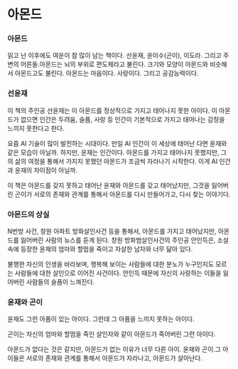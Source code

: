 # 아몬드



### 아몬드

읽고 난 이후에도 여운이 참 많이 남는 책이다. 선윤재, 윤이수(곤이), 이도라. 그리고 주변의 어른들.아몬드는 뇌의 부위로 편도체라고 불린다. 크기와 모양이 아몬드와 비슷해서 아몬드고도 불린다. 아몬드는 마음이다. 사랑이다. 그리고 공감능력이다. 



### 선윤재

이 책의 주인공 선윤재는 이 아몬드를 정상적으로 가지고 태어나지 못한 아이다. 이 아몬드가 없으면 인간은 두려움, 슬픔, 사랑 등 인간이 기본적으로 가지고 태어나는 감정을 느끼지 못한다고 한다.

요즘 AI 기술이 많이 발전하는 시대이다. 만일 AI 인간이 이 세상에 태어난 다면 윤재와 같은 모습이 아닐까. 하지만, 윤재는 인간이다. 아몬드를 가지고 태어나지 못했지만, 그의 삶의 여정을 통해서 가지지 못했던 아몬드가 조금씩 자라나기 시작한다. 이게 AI 인간과 윤재의 차이점이 아닐까.

이 책은 아몬드를 갖지 못하고 태어난 윤재와 아몬드를 갖고 태어났지만, 그것을 잃어버린 곤이가 서로의 존재와 관계를 통해서 아몬드를 다시 만들어가고, 다시 찾는 이야기다.



### 아몬드의 상실

N번방 사건, 창원 아파트 방화살인사건 등을 통해서, 아몬드를 가지고 태어났지만, 아몬드를 잃어버린 사람의 뉴스를 듣게 된다. 창원 방화범살인사건의 주인공 안인득은, 소설 속에 등장한 윤재의 엄마와 할멈을 죽이고 자살한 남자와 너무 닮아 있다. 

불행한 자신의 인생을 바라보며, 행복해 보이는 사람들에 대한 분노가 누구인지도 모르는 사람들에 대한 살인으로 이어진 사건이다. 안인득 때문에 자신의 사랑하는 이들을 잃어버린 사람들의 슬픔이 느껴진다.



### 윤재와 곤이

윤재도 그런 아픔이 있는 아이다. 그런데 그 아픔을 느끼지 못하는 아이다. 

곤이는 자신의 엄마와 할멈을 죽인 살인자와 같이 아몬드가 죽어버린 그런 아이다. 

아몬드가 없다는 것은 같지만, 아몬드가 없는 이유가 너무 다른 아이. 윤재와 곤이.그 아이들은 서로의 존재와 관계를 통해서 아몬드가 자라나고, 아몬드가 살아난다. 